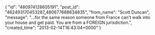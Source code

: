  {
   "id": "480974128605191",
   "post_id": "462493170453287_480677688634835",
   "from_name": "Scott Duncan",
   "message": "...for the same reason someone from France can't walk into your house and get paid. You are from a FOREIGN jurisdiction.",
   "created_time": "2013-02-14T16:43:04+0000"
 }
